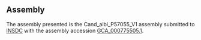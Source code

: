 

Assembly
--------

The assembly presented is the Cand\_albi\_P57055\_V1 assembly submitted
to [INSDC](http://www.insdc.org) with the assembly accession
[GCA\_000775505.1](http://www.ebi.ac.uk/ena/data/view/GCA_000775505.1).
